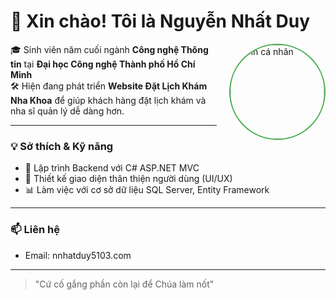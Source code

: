 # 👋 Xin chào! Tôi là Nguyễn Nhất Duy

<img src="https://i.imgur.com/https://scontent.fsgn19-1.fna.fbcdn.net/v/t39.30808-6/477765635_1364063378277862_520417771054094373_n.jpg?_nc_cat=110&ccb=1-7&_nc_sid=a5f93a&_nc_ohc=fPLDPQWwkyIQ7kNvwFr3gfc&_nc_oc=AdlVFRHCaiAMeCb0jzCQtiIcVpGDhmZB-Ouu5wCBTTLoAV5YYQ-x4X0Y6wUM7QV50sU&_nc_zt=23&_nc_ht=scontent.fsgn19-1.fna&_nc_gid=mC3E6sjhS9ZdCjw2nakiTg&oh=00_AfFGNYThSevaie5gQxuyGsjfy0E6ncBWBAErBrNq0I3SUQ&oe=67F8888A)" alt="Ảnh cá nhân" width="150" align="right" style="border-radius: 50%; border: 2px solid #4CAF50; margin-left: 20px;" />

🎓 Sinh viên năm cuối ngành **Công nghệ Thông tin** tại **Đại học Công nghệ Thành phố Hồ Chí Minh**  
🛠 Hiện đang phát triển **Website Đặt Lịch Khám Nha Khoa** để giúp khách hàng đặt lịch khám và nha sĩ quản lý dễ dàng hơn.

---

### 💡 Sở thích & Kỹ năng
- 🔧 Lập trình Backend với C# ASP.NET MVC
- 🎨 Thiết kế giao diện thân thiện người dùng (UI/UX)
- 📊 Làm việc với cơ sở dữ liệu SQL Server, Entity Framework

---

### 📫 Liên hệ
- Email: nnhatduy5103.com  

---

> "Cứ cố gắng phần còn lại để Chúa làm nốt"

